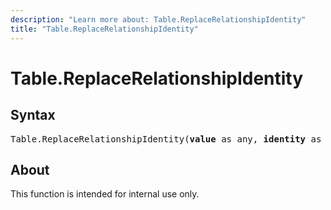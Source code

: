 ```yaml
---
description: "Learn more about: Table.ReplaceRelationshipIdentity"
title: "Table.ReplaceRelationshipIdentity"
---
```

# Table.ReplaceRelationshipIdentity

## Syntax

<pre>
Table.ReplaceRelationshipIdentity(<b>value</b> as any, <b>identity</b> as text) as any
</pre>

## About

This function is intended for internal use only.
